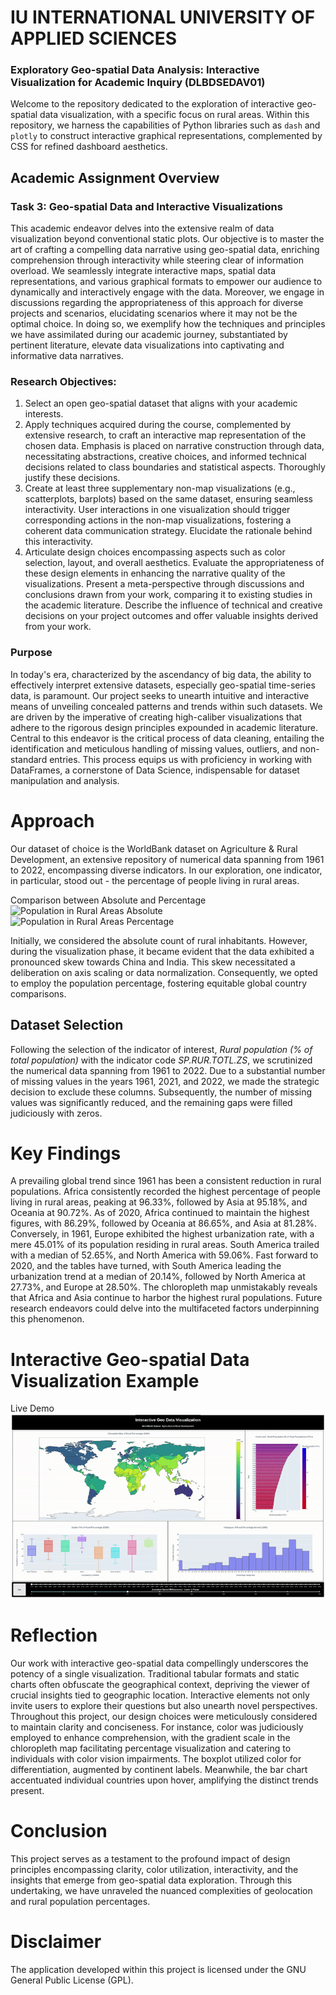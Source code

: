 # IU INTERNATIONAL UNIVERSITY OF APPLIED SCIENCES
### Exploratory Geo-spatial Data Analysis: Interactive Visualization for Academic Inquiry (DLBDSEDAV01)

Welcome to the repository dedicated to the exploration of interactive geo-spatial data visualization, with a specific focus on rural areas. Within this repository, we harness the capabilities of Python libraries such as `dash` and `plotly` to construct interactive graphical representations, complemented by CSS for refined dashboard aesthetics.

## Academic Assignment Overview
### Task 3: Geo-spatial Data and Interactive Visualizations
This academic endeavor delves into the extensive realm of data visualization beyond conventional static plots. Our objective is to master the art of crafting a compelling data narrative using geo-spatial data, enriching comprehension through interactivity while steering clear of information overload. We seamlessly integrate interactive maps, spatial data representations, and various graphical formats to empower our audience to dynamically and interactively engage with the data. Moreover, we engage in discussions regarding the appropriateness of this approach for diverse projects and scenarios, elucidating scenarios where it may not be the optimal choice. In doing so, we exemplify how the techniques and principles we have assimilated during our academic journey, substantiated by pertinent literature, elevate data visualizations into captivating and informative data narratives.

### Research Objectives:
1. Select an open geo-spatial dataset that aligns with your academic interests.
2. Apply techniques acquired during the course, complemented by extensive research, to craft an interactive map representation of the chosen data. Emphasis is placed on narrative construction through data, necessitating abstractions, creative choices, and informed technical decisions related to class boundaries and statistical aspects. Thoroughly justify these decisions.
3. Create at least three supplementary non-map visualizations (e.g., scatterplots, barplots) based on the same dataset, ensuring seamless interactivity. User interactions in one visualization should trigger corresponding actions in the non-map visualizations, fostering a coherent data communication strategy. Elucidate the rationale behind this interactivity.
4. Articulate design choices encompassing aspects such as color selection, layout, and overall aesthetics. Evaluate the appropriateness of these design elements in enhancing the narrative quality of the visualizations. Present a meta-perspective through discussions and conclusions drawn from your work, comparing it to existing studies in the academic literature. Describe the influence of technical and creative decisions on your project outcomes and offer valuable insights derived from your work.

### Purpose
In today's era, characterized by the ascendancy of big data, the ability to effectively interpret extensive datasets, especially geo-spatial time-series data, is paramount. Our project seeks to unearth intuitive and interactive means of unveiling concealed patterns and trends within such datasets. We are driven by the imperative of creating high-caliber visualizations that adhere to the rigorous design principles expounded in academic literature. Central to this endeavor is the critical process of data cleaning, entailing the identification and meticulous handling of missing values, outliers, and non-standard entries. This process equips us with proficiency in working with DataFrames, a cornerstone of Data Science, indispensable for dataset manipulation and analysis.

# Approach
Our dataset of choice is the WorldBank dataset on Agriculture & Rural Development, an extensive repository of numerical data spanning from 1961 to 2022, encompassing diverse indicators. In our exploration, one indicator, in particular, stood out - the percentage of people living in rural areas.

Comparison between Absolute and Percentage
![Population in Rural Areas Absolute](/images/rural_abs_test.gif)
![Population in Rural Areas Percentage](/images/rural_pcnt_test.gif)

Initially, we considered the absolute count of rural inhabitants. However, during the visualization phase, it became evident that the data exhibited a pronounced skew towards China and India. This skew necessitated a deliberation on axis scaling or data normalization. Consequently, we opted to employ the population percentage, fostering equitable global country comparisons.

## Dataset Selection
Following the selection of the indicator of interest, *Rural population (% of total population)* with the indicator code *SP.RUR.TOTL.ZS*, we scrutinized the numerical data spanning from 1961 to 2022. Due to a substantial number of missing values in the years 1961, 2021, and 2022, we made the strategic decision to exclude these columns. Subsequently, the number of missing values was significantly reduced, and the remaining gaps were filled judiciously with zeros.

# Key Findings
A prevailing global trend since 1961 has been a consistent reduction in rural populations. Africa consistently recorded the highest percentage of people living in rural areas, peaking at 96.33%, followed by Asia at 95.18%, and Oceania at 90.72%. As of 2020, Africa continued to maintain the highest figures, with 86.29%, followed by Oceania at 86.65%, and Asia at 81.28%. Conversely, in 1961, Europe exhibited the highest urbanization rate, with a mere 45.01% of its population residing in rural areas. South America trailed with a median of 52.65%, and North America with 59.06%. Fast forward to 2020, and the tables have turned, with South America leading the urbanization trend at a median of 20.14%, followed by North America at 27.73%, and Europe at 28.50%. The chloropleth map unmistakably reveals that Africa and Asia continue to harbor the highest rural populations. Future research endeavors could delve into the multifaceted factors underpinning this phenomenon.

# Interactive Geo-spatial Data Visualization Example
Live Demo
![Interactive Geo-spatial Visualization Demo](./images/dashboard_demo.gif)

# Reflection
Our work with interactive geo-spatial data compellingly underscores the potency of a single visualization. Traditional tabular formats and static charts often obfuscate the geographical context, depriving the viewer of crucial insights tied to geographic location. Interactive elements not only invite users to explore their questions but also unearth novel perspectives. Throughout this project, our design choices were meticulously considered to maintain clarity and conciseness. For instance, color was judiciously employed to enhance comprehension, with the gradient scale in the chloropleth map facilitating percentage visualization and catering to individuals with color vision impairments. The boxplot utilized color for differentiation, augmented by continent labels. Meanwhile, the bar chart accentuated individual countries upon hover, amplifying the distinct trends present.

# Conclusion
This project serves as a testament to the profound impact of design principles encompassing clarity, color utilization, interactivity, and the insights that emerge from geo-spatial data exploration. Through this undertaking, we have unraveled the nuanced complexities of geolocation and rural population percentages.

# Disclaimer
The application developed within this project is licensed under the GNU General Public License (GPL).